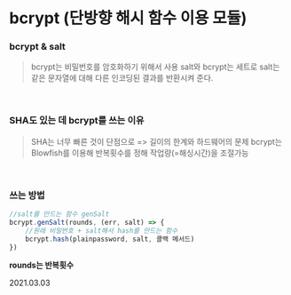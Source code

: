 # bcrypt (단방향 해시 함수 이용 모듈)

### bcrypt & salt

> bcrypt는 비밀번호를 암호화하기 위해서 사용
> salt와 bcrypt는 세트로 salt는 같은 문자열에 대해 다른 인코딩된 결과를 반환시켜 준다.

<br>

### SHA도 있는 데 bcrypt를 쓰는 이유

> SHA는 너무 빠른 것이 단점으로 => 길이의 한계와 하드웨어의 문제
> bcrypt는 Blowfish를 이용해 반복횟수를 정해 작업량(=해싱시간)을 조절가능

<br>

### 쓰는 방법

```js
//salt를 만드는 함수 genSalt
bcrypt.genSalt(rounds, (err, salt) => {
    //원래 비밀번호 + salt해서 hash를 만드는 함수
    bcrypt.hash(plainpassword, salt, 콜백 메서드)
})
```

**rounds는 반복횟수**

2021.03.03
